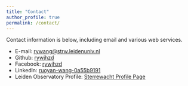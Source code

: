 ```yaml
---
title: "Contact"
author_profile: true
permalink: /contact/
---
```


Contact information is below, including email and various web services. 

* E-mail: [rywang@strw.leidenuniv.nl](mailto:rywang@strw.leidenuniv.nl)
* Github: [rywjhzd](https://github.com/rywjhzd)
* Facebook: [rywjhzd](https://www.facebook.com/rywjhzd)
* Linkedln: [ruoyan-wang-0a55b9191](https://www.linkedin.com/in/ruoyan-wang-0a55b9191)
* Leiden Observatory Profile: [Sterrewacht Profile Page](https://local.strw.leidenuniv.nl/people/touchscreen2/persinline.php?id=4966)
